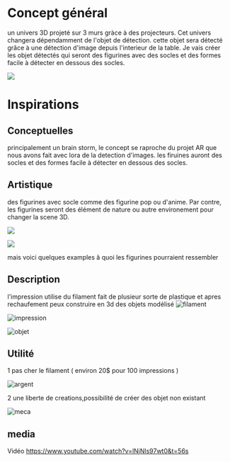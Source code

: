 # Concept général 
un univers 3D projeté sur 3 murs gràce à des projecteurs. Cet univers changera dépendamment de l'objet de détection. cette objet sera détecté grâce à une détection d'image depuis l'interieur de la table.
Je vais créer les objet détectés qui seront des figurines avec des socles et des formes facile à détecter en dessous des socles.

![](media/img/projet_finale.PNG)

# Inspirations 

## Conceptuelles
principalement un brain storm, le concept se raproche du projet AR que nous avons fait avec lora de la detection d'images.
les firuines auront des socles et des formes facile à détecter en dessous des socles.

## Artistique 
des figurines avec socle comme des figurine pop ou d'anime. Par contre, les figurines seront des élément de nature ou autre environement pour changer la scene 3D.

![](media/img/arbre.PNG)

![](media/img/vague.PNG)

mais voici quelques examples â quoi les figurines pourraient ressembler


## Description

l'impression utilise du filament fait de plusieur sorte de plastique et apres rechaufement peux construire en 3d des objets modélisé
![filament](media/img/filament.jpg)

 ![impression](media/img/impression.jpg)

 ![objet](media/img/objet.jpg)

## Utilité

1 pas cher le filament ( environ 20$ pour 100 impressions )

![argent](media/img/argent.jpg)

2 une liberte de creations,possibilité de créer des objet non existant

![meca](media/img/meca.jpg)

## media
 
Vidéo https://www.youtube.com/watch?v=lNjNls97wt0&t=56s



